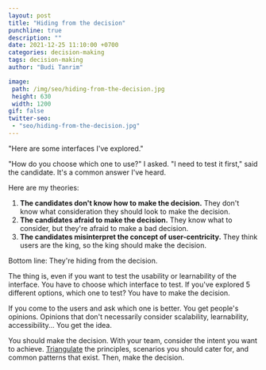 ```yaml
---
layout: post
title: "Hiding from the decision"
punchline: true
description: ""
date: 2021-12-25 11:10:00 +0700
categories: decision-making
tags: decision-making
author: "Budi Tanrim"

image:
 path: /img/seo/hiding-from-the-decision.jpg
 height: 630
 width: 1200
gif: false
twitter-seo: 
 - "seo/hiding-from-the-decision.jpg"
---
```


"Here are some interfaces I've explored." 

"How do you choose which one to use?" I asked. "I need to test it first," said the candidate. It's a common answer I've heard. 

Here are my theories:

1. **The candidates don't know how to make the decision.** They don't know what consideration they should look to make the decision.
2. **The candidates afraid to make the decision.** They know what to consider, but they're afraid to make a bad decision.
3. **The candidates misinterpret the concept of user-centricity.** They think users are the king, so the king should make the decision.

Bottom line: They're hiding from the decision.

The thing is, even if you want to test the usability or learnability of the interface. You have to choose which interface to test. If you've explored 5 different options, which one to test? You have to make the decision.

If you come to the users and ask which one is better. You get people's opinions. Opinions that don't necessarily consider scalability, learnability, accessibility... You get the idea.

You should make the decision. With your team, consider the intent you want to achieve. [Triangulate](https://buditanrim.co/2021/triangulation/) the principles, scenarios you should cater for, and common patterns that exist. Then, make the decision.